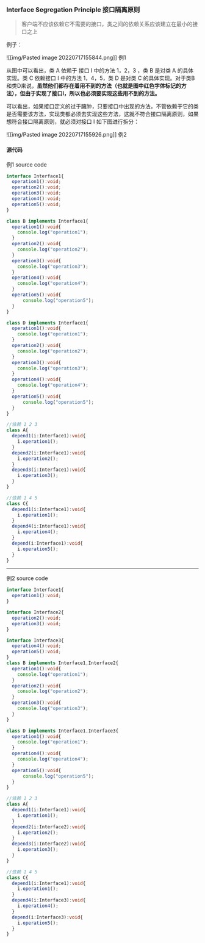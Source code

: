 ### Interface Segregation Principle 接口隔离原则

> 客户端不应该依赖它不需要的接口，类之间的依赖关系应该建立在最小的接口之上

例子：

![[img/Pasted image 20220717155844.png]]
<span class="title" >例1</span>

从图中可以看出，类 A 依赖于 接口 I 中的方法 1，2，3 ，类 B 是对类 A 的具体实现。类 C 依赖接口 I 中的方法 1，4，5，类 D 是对类 C 的具体实现。对于类B和类D来说，**虽然他们都存在着用不到的方法（也就是图中红色字体标记的方法），但由于实现了接口I，所以也必须要实现这些用不到的方法。**

可以看出，如果接口定义的过于臃肿，只要接口中出现的方法，不管依赖于它的类是否需要该方法，实现类都必须去实现这些方法，这就不符合接口隔离原则，如果想符合接口隔离原则，就必须对接口 I 如下图进行拆分：

![[img/Pasted image 20220717155926.png]]
<span class="title">例2</span>
#### 源代码

例1 source code

```ts
interface Interface1{
  operation1():void;
  operation2():void;
  operation3():void;
  operation4():void;
  operation5():void;
}

class B implements Interface1{
  operation1():void{
    console.log("operation1");
  }
  operation2():void{
    console.log("operation2");
  }
  operation3():void{
    console.log("operation3");
  }
  operation4():void{
    console.log("operation4");
  }
  operation5():void{
	  console.log("operation5");
  }
}

class D implements Interface1{
  operation1():void{
    console.log("operation1");
  }
  operation2():void{
    console.log("operation2");
  }
  operation3():void{
    console.log("operation3");
  }
  operation4():void{
    console.log("operation4");
  }
  operation5():void{
	  console.log("operation5");
  }
}

//依赖 1 2 3 
class A{
  depend1(i:Interface1):void{
    i.operation1();
  }
  depend2(i:Interface1):void{
    i.operation2();
  }
  depend3(i:Interface1):void{
    i.operation3();
  }
}

//依赖 1 4 5
class C{
  depend1(i:Interface1):void{
    i.operation1();
  }
  depend4(i:Interface1):void{
    i.operation4();
  }
  depend(i:Interface1):void{
    i.operation5();
  }
}

```

---

例2 source code

```ts
interface Interface1{
  operation1():void;
}

interface Interface2{
  operation2():void;
  operation3():void;
}

interface Interface3{
  operation4():void;
  operation5():void;
}
class B implements Interface1,Interface2{
  operation1():void{
    console.log("operation1");
  }
  operation2():void{
    console.log("operation2");
  }
  operation3():void{
    console.log("operation3");
  }
}

class D implements Interface1,Interface3{
  operation1():void{
    console.log("operation1");
  }
  operation4():void{
    console.log("operation4");
  }
  operation5():void{
	  console.log("operation5");
  }
}

//依赖 1 2 3 
class A{
  depend1(i:Interface1):void{
    i.operation1();
  }
  depend2(i:Interface2):void{
    i.operation2();
  }
  depend3(i:Interface2):void{
    i.operation3();
  }
}

//依赖 1 4 5
class C{
  depend1(i:Interface1):void{
    i.operation1();
  }
  depend4(i:Interface3):void{
    i.operation4();
  }
  depend(i:Interface3):void{
    i.operation5();
  }
}
```


